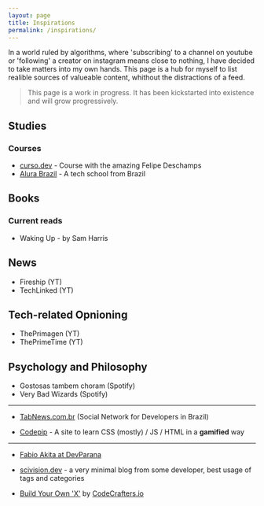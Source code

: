 ```yaml
---
layout: page
title: Inspirations
permalink: /inspirations/
---
```


In a world ruled by algorithms, where 'subscribing' to a channel on youtube or 'following' a creator on instagram means close to nothing, I have decided to take matters into my own hands. This page is a hub for myself to list realible sources of valueable content, whithout the distractions of a feed.

> This page is a work in progress. It has been kickstarted into existence and will grow progressively.

## Studies

### Courses

- [curso.dev](https://curso.dev/) - Course with the amazing Felipe Deschamps
- [Alura Brazil](https://cursos.alura.com.br/) - A tech school from Brazil

## Books

### Current reads

- Waking Up - by Sam Harris

## News

- Fireship (YT)
- TechLinked (YT)

## Tech-related Opnioning

- ThePrimagen (YT)
- ThePrimeTime (YT)

## Psychology and Philosophy

- Gostosas tambem choram (Spotify)
- Very Bad Wizards (Spotify)

---

- [TabNews.com.br](https://tabnews.com.br) (Social Network for Developers in Brazil)

- [Codepip](https://codepip.com/) - A site to learn CSS (mostly) / JS / HTML in a **gamified** way

---

- [Fabio Akita at DevParana](https://www.youtube.com/watch?v=YMhTcQTNrm8&t=1627s)

- [scivision.dev](https://www.scivision.dev/) - a very minimal blog from some developer, best usage of tags and categories

- [Build Your Own 'X'](https://github.com/codecrafters-io/build-your-own-x) by [CodeCrafters.io](https://codecrafters.io/)
